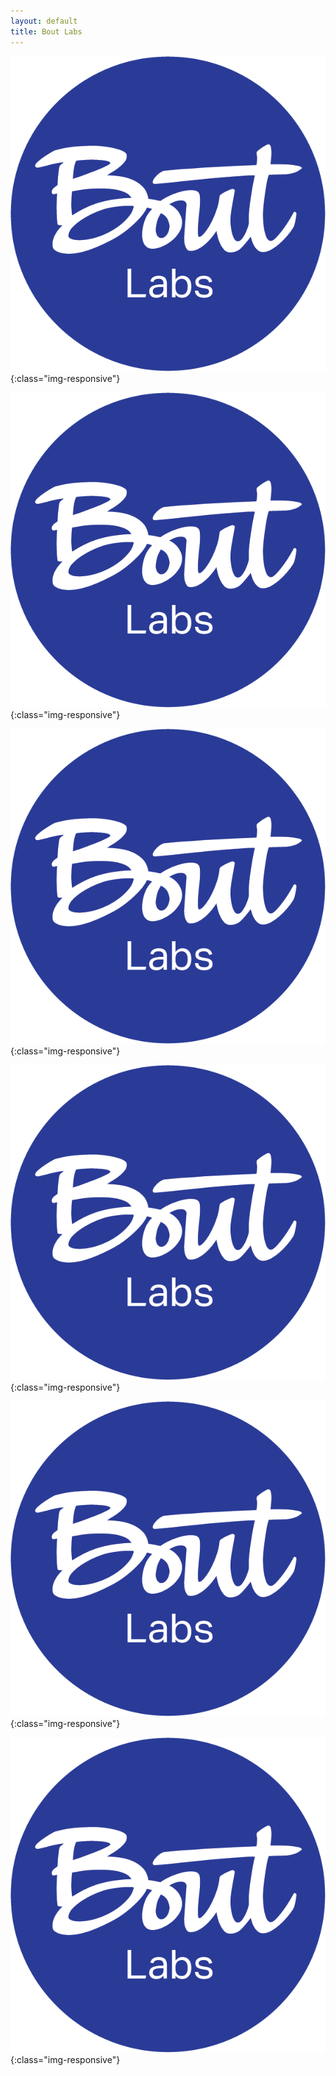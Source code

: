```yaml
---
layout: default
title: Bout Labs
---
```


![Bout Labs](/assets/images/bout-labs-circle.png){:class="img-responsive"}

![Bout Labs](/assets/images/bout-labs-circle.png){:class="img-responsive"}

![Bout Labs](/assets/images/bout-labs-circle.png){:class="img-responsive"}

![Bout Labs](/assets/images/bout-labs-circle.png){:class="img-responsive"}

![Bout Labs](/assets/images/bout-labs-circle.png){:class="img-responsive"}

![Bout Labs](/assets/images/bout-labs-circle.png){:class="img-responsive"}

